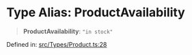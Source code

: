 # Type Alias: ProductAvailability

> **ProductAvailability**: `"in stock"`

Defined in: [src/Types/Product.ts:28](https://github.com/Fokusdotid/Baileys/blob/c2e37a764497a58082d1525ba2f083f341e3eefa/src/Types/Product.ts#L28)
